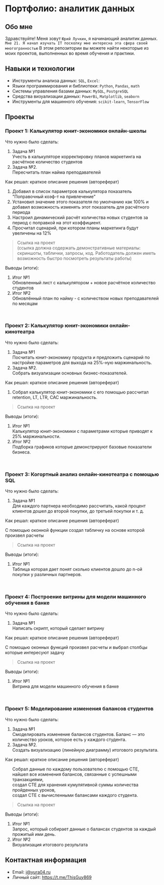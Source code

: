 # Портфолио: аналитик данных

## Обо мне

Здравствуйте! Меня зовут ``Юрий Лучкин``, я начинающий аналитик данных. 
``Мне 21. Я начал изучать IT посколку мне интересна эта сфера своей многогранностью``
В этом репозитории вы можете найти некоторые из моих проектов, выполненных во время обучения и практики.
<br>

## Навыки и технологии
- Инструменты анализа данных: ``SQL``, ``Excel``: 
- Языки программирования и библиотеки: ``Python``, ``Pandas``, ``math`` 
- Системы управления базами данных: ``MySQL``, ``PostgreSQL``
- Средства визуализации данных: ``PowerBi``, ``Matplotlib``, ``seaborn``
- Инструменты для машинного обучения: ``scikit-learn``, ``TensorFlow``

## Проекты
### <p> Проект 1: Калькулятор юнит-экономики онлайн-школы</p>
<p>Что нужно было сделать:<p>
<ol>
  <li>Задача №1</li>
  Учесть в калькуляторе корректировку планов маркетинга на расчётное количество студентов 
  <li>Задача №2.</li>
  Пересчитать план найма преподавателей 
</ol>

<p>Как решал: краткое описание решения (автореферат)<p>
<ol>
<li>Добавил в список параметров калькулятора показатель "Поправочный коэф-т на привлечение"</li>
<li>Установил значение этого показателя по умолчанию как 100% и добавил возможность изменять этот показатель для расчётного периода</li>
<li>Настроил динамический расчёт количества новых студентов за период с поправкой на этот коэффициент.</li>
<li>Просчитал сценарий, при котором планы маркетинга будут увеличены на 12%</li>
</ol>

>Ссылка на проект<br>
(ссылка должна содержать демонстративные материалы: скриншоты, таблички, запросы, код. Работодатель должен иметь возможность быстро посмотреть результаты работы)

<p>Выводы (итоги):<p>
<ol>
  <li>Итог №1</li>
  Обновленный лист с калькулятором + новое расчётное количество студентов
  <li>Итог №2</li>
  Обновлённый план по найму - с количеством новых преподавателей по месяцам
</ol>
<br> 

### <p> Проект 2: Калькулятор юнит-экономики онлайн-кинотеатра</p>
<p>Что нужно было сделать:<p>
<ol>
  <li>Задача №1</li>
  Посчитать юнит-экономику продукта и предложить сценарий по настройке параметров для выхода на 25%-ную маржинальность.
  <li>Задача №2.</li>
  Собрать визуализации основных бизнес-показателей.
</ol>

<p>Как решал: краткое описание решения (автореферат)<p>
  <ol>
<li>Собрал калькулятор юнит-экономики с его помощью рассчитал retention, LT, LTR, CAC маржинальность.
</ol>

>Ссылка на проект

<p>Выводы (итоги):<p>
<ol>
  <li>Итог №1</li>
  Калькулятор юнит-экономики с параметрами которые приводят к 25% маржинальности.
  <li>Итог №2</li>
  Подборка графиков которые демонстрируют базовые показатели бизнеса.
</ol>
<br>

### <p> Проект 3: Когортный анализ онлайн-кинотеатра с помощью SQL</p>
<p>Что нужно было сделать:<p>
<ol>
  <li>Задача №1</li>
  Для каждого партнера необходимо рассчитать, какой процент клиентов дошел до второй покупки, до третьей покупки и т. д.
</ol>

<p>Как решал: краткое описание решения (автореферат)<p>
С помощью оконной функции создал табличку на основе которой произвел расчеты

>Ссылка на проект

<p>Выводы (итоги):<p>
<ol>
  <li>Итог №1</li>
  Таблица которая дает понят сколько клиентов дошло до n-ой покупки у различных партнеров.
</ol>
<br> 

### <p>Проект 4: Построение витрины для модели машинного обучения в банке </p> 
<p>Что нужно было сделать:<p>
 <ol>
  <li>Задача №1</li>
  Написать скрипт, который сделает витрину
  </ol>
  
<p>Как решал: краткое описание решения (автореферат)<p>
С помощью оконных функций произвел расчеты и выбрал столбцы которые интересуют задачу

>Ссылка на проект

<p>Выводы (итоги):<p>
<ol>
  <li>Итог №1</li>
  Витрина для модели машинного обучения в банке
</ol>
<br> 

### <p>Проект 5: Моделирование изменения балансов студентов</p> 
<p>Что нужно было сделать:<p>
<ol>
<li>Задача №1</li>
Смоделировать изменение балансов студентов. Баланс — это количество уроков, которое есть у каждого студента.
<li>Задача №2.</li>
Создать визуализацию (линейную диаграмму) итогового результата. 
</ol>

<p>Как решал: краткое описание решения (автореферат)<p>
<ol>
Собрал данные по каждому пользователю с помощью CTE,<br>
найшел все изменения балансов, связанные с успешными транзакциями,<br>
создал CTE для хранения кумулятивной суммы количества пройденных уроков,<br>
создал CTE с вычисленными балансами каждого студента.<br>
</ol>

>Ссылка на проект

<p>Выводы (итоги):<p>
<ol>
  <li>Итог №1</li>
  Запрос, который собирает данные о балансах студентов за каждый прожитый ими день.
  <li>Итог №2</li>
  Визуализация итогового результата
</ol>

## Контактная информация
- Email: i@yura04.ru
- Личный сайт: https://t.me/ThisGuy869
